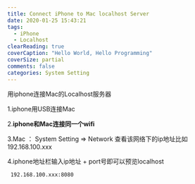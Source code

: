 ```yaml
---
title: Connect iPhone to Mac localhost Server
date: 2020-01-25 15:43:21
tags:
  - iPhone
  - Localhost
clearReading: true
coverCaption: "Hello World, Hello Programming"
coverSize: partial
comments: false
categories: System Setting
---
```

用iphone连接Mac的Localhost服务器
<!--more-->

1.iphone用USB连接Mac

2.**iphone和Mac连接同一个wifi**

3.Mac ： System Setting => Network 查看该网络下的ip地址比如192.168.100.xxx

4.iphone地址栏输入ip地址 + port号即可以预览localhost

```
 192.168.100.xxx:8080
 ```
